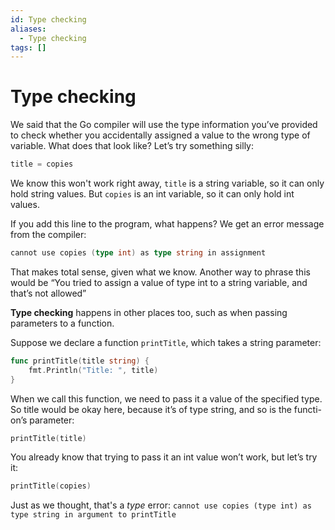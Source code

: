 ```yaml
---
id: Type checking
aliases:
  - Type checking
tags: []
---
```


# Type checking

We said that the Go compiler will use the type information you’ve provided to
check whether you accidentally assigned a value to the wrong type of variable.
What does that look like? Let’s try something silly:

```go
title = copies
```

We know this won't work right away, `title` is a string variable, so it can only
hold string values.
  But `copies` is an int variable, so it can only hold int values.

  If you add this line to the program, what happens? We get
  an error message from the compiler:

```go
cannot use copies (type int) as type string in assignment
```

That makes total sense, given what we know. Another way to phrase this would be
“You tried to assign a value of type int to a string variable, and that’s not
allowed”

**Type checking** happens in other places too, such as when passing parameters
to a function.

  Suppose we declare a function `printTitle`, which takes a string parameter:

```go
func printTitle(title string) {
    fmt.Println("Title: ", title)
}
```

When we call this function, we need to pass it a value of the specified type.
So title would be okay here, because it’s of type string, and so is the functi-
on’s parameter:

```go
printTitle(title)
```

You already know that trying to pass it an int value won’t work, but let’s try
it:

```go
printTitle(copies)
```

Just as we thought, that's a *type* error:
`cannot use copies (type int) as type string in argument to
printTitle`
